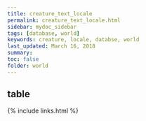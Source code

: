 ```yaml
---
title: creature_text_locale
permalink: creature_text_locale.html
sidebar: mydoc_sidebar
tags: [database, world]
keywords: creature, locale, databse, world
last_updated: March 16, 2018
summary:
toc: false
folder: world
---
```


## table

{% include links.html %}